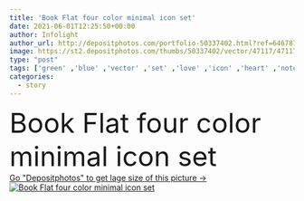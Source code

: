 ```yaml
---
title: 'Book Flat four color minimal icon set'
date: 2021-06-01T12:25:50+00:00
author: Infolight
author_url: http://depositphotos.com/portfolio-50337402.html?ref=64678756
image: https://st2.depositphotos.com/thumbs/50337402/vector/47117/471179232/api_thumb_450.jpg?forcejpeg=true
type: "post"
tags: ['green' ,'blue' ,'vector' ,'set' ,'love' ,'icon' ,'heart' ,'notebook' ,'flat' ,'book' ,'education' ,'knowledge' ,'story' ,'logo' ,'donation' ,'charity' ,'minimal' ,'novel' ,'eps' ,'premium' ,'love and romance' ]
categories: 
  - story
---
```

<div aling="center">
            <font size="60"> Book Flat four color minimal icon set</font>   
</div>
<div>
    <a href='https://depositphotos.com/471179232/stock-illustration-book-flat-four-color-minimal.html?ref=64678756' target=_blank > Go "Depositphotos" to get lage size of this picture ->
        <img href='https://depositphotos.com/471179232/stock-illustration-book-flat-four-color-minimal.html?ref=64678756' src='https://st2.depositphotos.com/50337402/47117/v/950/depositphotos_471179232-stock-illustration-book-flat-four-color-minimal.jpg?forcejpeg=true' alt='Book Flat four color minimal icon set' >
    </a>
</div>
